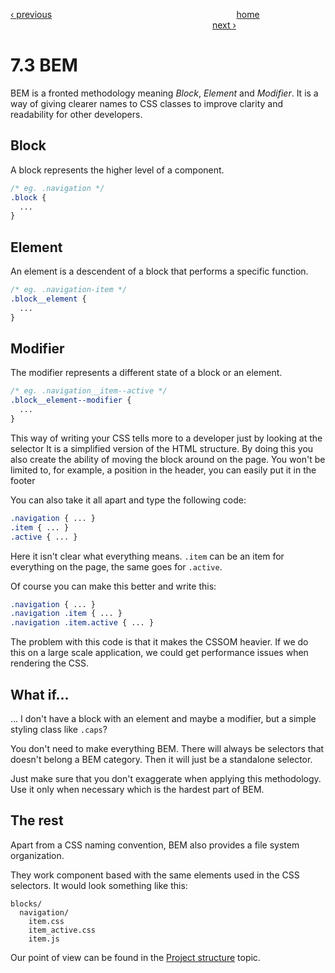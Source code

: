 [‹ previous](../Chapter%207:%20Scalable%20CSS/7.2%20Preprocessors.md)
&nbsp;&nbsp;&nbsp;&nbsp;&nbsp;&nbsp;&nbsp;&nbsp;&nbsp;&nbsp;&nbsp;&nbsp;&nbsp;&nbsp;&nbsp;&nbsp;&nbsp;&nbsp;&nbsp;&nbsp;&nbsp;&nbsp;&nbsp;&nbsp;&nbsp;&nbsp;&nbsp;&nbsp;&nbsp;&nbsp;&nbsp;&nbsp;&nbsp;&nbsp;&nbsp;&nbsp;&nbsp;&nbsp;&nbsp;&nbsp;&nbsp;&nbsp;&nbsp;&nbsp;&nbsp;&nbsp;&nbsp;&nbsp;&nbsp;&nbsp;&nbsp;&nbsp;&nbsp;&nbsp;&nbsp;&nbsp;&nbsp;&nbsp;&nbsp;&nbsp;&nbsp;&nbsp;&nbsp;&nbsp;&nbsp;&nbsp;&nbsp;&nbsp;&nbsp;&nbsp;&nbsp;&nbsp;&nbsp;
[home](../../README.md)
&nbsp;&nbsp;&nbsp;&nbsp;&nbsp;&nbsp;&nbsp;&nbsp;&nbsp;&nbsp;&nbsp;&nbsp;&nbsp;&nbsp;&nbsp;&nbsp;&nbsp;&nbsp;&nbsp;&nbsp;&nbsp;&nbsp;&nbsp;&nbsp;&nbsp;&nbsp;&nbsp;&nbsp;&nbsp;&nbsp;&nbsp;&nbsp;&nbsp;&nbsp;&nbsp;&nbsp;&nbsp;&nbsp;&nbsp;&nbsp;&nbsp;&nbsp;&nbsp;&nbsp;&nbsp;&nbsp;&nbsp;&nbsp;&nbsp;&nbsp;&nbsp;&nbsp;&nbsp;&nbsp;&nbsp;&nbsp;&nbsp;&nbsp;&nbsp;&nbsp;&nbsp;&nbsp;&nbsp;&nbsp;&nbsp;&nbsp;&nbsp;&nbsp;&nbsp;&nbsp;&nbsp;&nbsp;&nbsp;&nbsp;&nbsp;&nbsp;&nbsp;&nbsp;&nbsp;&nbsp;&nbsp;
[next ›](../Chapter%207:%20Scalable%20CSS/7.4%20Testing%20CSS.md)

# 7.3 BEM

BEM is a fronted methodology meaning *Block*, *Element* and *Modifier*. It is a way of giving clearer names to CSS classes to improve clarity and readability for other developers.


## Block

A block represents the higher level of a component. 

```css
/* eg. .navigation */
.block {
  ...
}
```

## Element

An element is a descendent of a block that performs a specific function.

```css
/* eg. .navigation-item */
.block__element {
  ...
}
```

## Modifier

The modifier represents a different state of a block or an element.

```css
/* eg. .navigation__item--active */
.block__element--modifier {
  ...
}
```

This way of writing your CSS tells more to a developer just by looking at the selector It is a simplified version of the HTML structure. By doing this you also create the ability of moving the block around on the page. You won't be limited to, for example, a position in the header, you can easily put it in the footer


You can also take it all apart and type the following code:

```css
.navigation { ... }
.item { ... }
.active { ... }
```

Here it isn't clear what everything means. `.item` can be an item for everything on the page, the same goes for `.active`.

Of course you can make this better and write this:

```css
.navigation { ... }
.navigation .item { ... }
.navigation .item.active { ... }
```

The problem with this code is that it makes the CSSOM heavier. If we do this on a large scale application, we could get performance issues when rendering the CSS.

## What if...

... I don't have a block with an element and maybe a modifier, but a simple styling class like `.caps`?

You don't need to make everything BEM. There will always be selectors that doesn't belong a BEM category. Then it will just be a standalone selector.

Just make sure that you don't exaggerate when applying this methodology. Use it only when necessary which is the hardest part of BEM.


## The rest

Apart from a CSS naming convention, BEM also provides a file system organization. 

They work component based with the same elements used in the CSS selectors. It would look something like this:

```
blocks/
  navigation/
    item.css
    item_active.css
    item.js
```

Our point of view can be found in the [Project structure](../Chapter%207:%20Scalable%20CSS/7.1%20Project%20Structure.md) topic.
